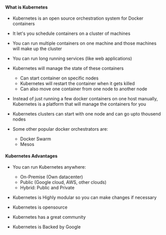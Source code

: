 #### What is Kubernetes

+ Kubernetes is an open source orchestration system for Docker containers
+ It let's you schedule containers on a cluster of machines
+ You can run multiple containers on one machine and those machines will make up the cluster
+ You can run long running services (like web applications)
+ Kubernetes will manage the state of these containers

	- Can start container on specific nodes
	- Kubernetes will restart the container when it gets killed
	- Can also move one container from one node to another node

+ Instead of just running a few docker containers on one host manually, Kubernetes is a platform that will manage the containers for you
+ Kubernetes clusters can start with one node and can go upto thousend nodes
+ Some other popular docker orchestrators are:

	- Docker Swarm
	- Mesos

#### Kubernetes Advantages

+ You can run Kubernetes anywhere:

	- On-Premise (Own datacenter)
	- Public (Google cloud, AWS, other clouds)
	- Hybrid: Public and Private

+ Kubernetes is Highly modular so you can make changes if necessary
+ Kubernetes is opensource
+ Kubernetes has a great community
+ Kubernetes is Backed by Google



